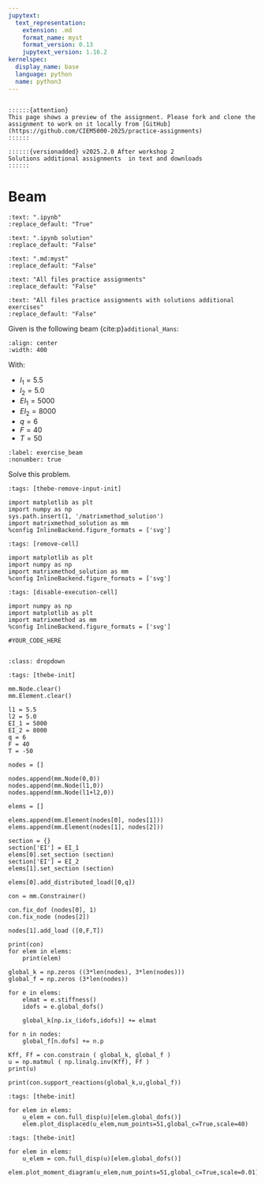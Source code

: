```yaml
---
jupytext:
  text_representation:
    extension: .md
    format_name: myst
    format_version: 0.13
    jupytext_version: 1.16.2
kernelspec:
  display_name: base
  language: python
  name: python3
---
```


```{margin}

::::::{attention}
This page shows a preview of the assignment. Please fork and clone the assignment to work on it locally from [GitHub](https://github.com/CIEM5000-2025/practice-assignments)
::::::

::::::{versionadded} v2025.2.0 After workshop 2
Solutions additional assignments  in text and downloads 
::::::

```

# Beam

```{custom_download_link} ./beam_stripped.ipynb
:text: ".ipynb"
:replace_default: "True"
```

```{custom_download_link} ./beam_stripped_sol.ipynb
:text: ".ipynb solution"
:replace_default: "False"
```

```{custom_download_link} ./beam.md
:text: ".md:myst"
:replace_default: "False"
```

```{custom_download_link} https://github.com/CIEM5000-2025/practice-assignments
:text: "All files practice assignments"
:replace_default: "False"
```

```{custom_download_link} https://github.com/CIEM5000-2025/practice-assignments/tree/solution_additional_exercises
:text: "All files practice assignments with solutions additional exercises"
:replace_default: "False"
```

Given is the following beam {cite:p}`additional_Hans`:

```{figure} https://raw.githubusercontent.com/ibcmrocha/public/main/beam.png
:align: center
:width: 400
```

With:
- $l_1 = 5.5$
- $l_2 = 5.0$
- $EI_1 = 5000$
- $EI_2 = 8000$
- $q = 6$
- $F = 40$
- $T = 50$

```{exercise-start} Beam
:label: exercise_beam
:nonumber: true
```

Solve this problem.

```{code-cell} ipython3
:tags: [thebe-remove-input-init]

import matplotlib as plt
import numpy as np
sys.path.insert(1, '/matrixmethod_solution')
import matrixmethod_solution as mm
%config InlineBackend.figure_formats = ['svg']
```

```{code-cell} ipython3
:tags: [remove-cell]

import matplotlib as plt
import numpy as np
import matrixmethod_solution as mm
%config InlineBackend.figure_formats = ['svg']
```

```{code-cell} ipython3
:tags: [disable-execution-cell]

import numpy as np
import matplotlib as plt
import matrixmethod as mm
%config InlineBackend.figure_formats = ['svg']
```

```{code-cell} ipython3
#YOUR_CODE_HERE
```

```{exercise-end}
```

```{solution-start} exercise_beam
:class: dropdown
```

```{code-cell} ipython3
:tags: [thebe-init]

mm.Node.clear()
mm.Element.clear()

l1 = 5.5
l2 = 5.0
EI_1 = 5000
EI_2 = 8000
q = 6
F = 40
T = -50

nodes = []

nodes.append(mm.Node(0,0))
nodes.append(mm.Node(l1,0))
nodes.append(mm.Node(l1+l2,0))

elems = []

elems.append(mm.Element(nodes[0], nodes[1]))
elems.append(mm.Element(nodes[1], nodes[2]))

section = {}
section['EI'] = EI_1
elems[0].set_section (section)
section['EI'] = EI_2
elems[1].set_section (section)

elems[0].add_distributed_load([0,q])

con = mm.Constrainer()

con.fix_dof (nodes[0], 1)
con.fix_node (nodes[2])

nodes[1].add_load ([0,F,T])

print(con)
for elem in elems:
    print(elem)

global_k = np.zeros ((3*len(nodes), 3*len(nodes)))
global_f = np.zeros (3*len(nodes))

for e in elems:
    elmat = e.stiffness()
    idofs = e.global_dofs()
    
    global_k[np.ix_(idofs,idofs)] += elmat

for n in nodes:
    global_f[n.dofs] += n.p

Kff, Ff = con.constrain ( global_k, global_f )
u = np.matmul ( np.linalg.inv(Kff), Ff )
print(u)

print(con.support_reactions(global_k,u,global_f))
```

```{code-cell} ipython3
:tags: [thebe-init]

for elem in elems:
    u_elem = con.full_disp(u)[elem.global_dofs()]
    elem.plot_displaced(u_elem,num_points=51,global_c=True,scale=40)
```

```{code-cell} ipython3
:tags: [thebe-init]

for elem in elems:
    u_elem = con.full_disp(u)[elem.global_dofs()]
    elem.plot_moment_diagram(u_elem,num_points=51,global_c=True,scale=0.01)
```

```{solution-end}
```
